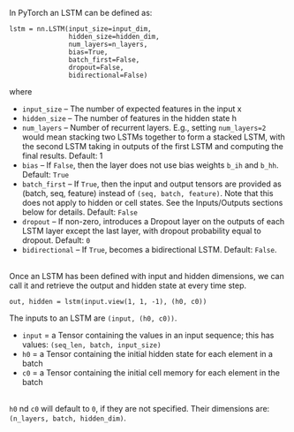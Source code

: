 In PyTorch an LSTM can be defined as:
```
lstm = nn.LSTM(input_size=input_dim,
               hidden_size=hidden_dim,
               num_layers=n_layers,
               bias=True,
               batch_first=False,
               dropout=False,
               bidirectional=False)
```
where
* `input_size` – The number of expected features in the input x
* `hidden_size` – The number of features in the hidden state h
* `num_layers` – Number of recurrent layers. E.g., setting `num_layers=2` would mean stacking two LSTMs together to form a stacked LSTM, with the second LSTM taking in outputs of the first LSTM and computing the final results. Default: 1
* `bias` – If `False`, then the layer does not use bias weights `b_ih` and `b_hh`. Default: `True`
* `batch_first` – If `True`, then the input and output tensors are provided as (batch, seq, feature) instead of `(seq, batch, feature)`. Note that this does not apply to hidden or cell states. See the Inputs/Outputs sections below for details. Default: `False`
* `dropout` – If non-zero, introduces a Dropout layer on the outputs of each LSTM layer except the last layer, with dropout probability equal to dropout. Default: `0`
* `bidirectional` – If `True`, becomes a bidirectional LSTM. Default: `False`.

<br>Once an LSTM has been defined with input and hidden dimensions, we can call it and retrieve the output and hidden state at every time step.
```
out, hidden = lstm(input.view(1, 1, -1), (h0, c0))
```

The inputs to an LSTM are `(input, (h0, c0))`.
* `input` = a Tensor containing the values in an input sequence; this has values: `(seq_len, batch, input_size)`
* `h0` = a Tensor containing the initial hidden state for each element in a batch
* `c0` = a Tensor containing the initial cell memory for each element in the batch

<br>`h0` nd `c0` will default to `0`, if they are not specified. Their dimensions are: `(n_layers, batch, hidden_dim)`.
